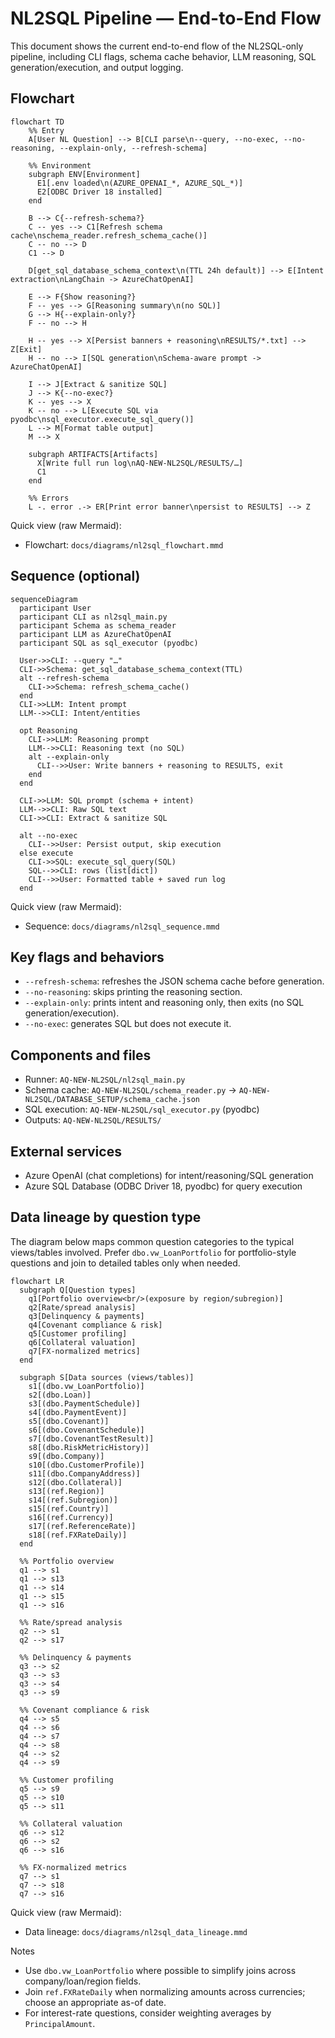 # NL2SQL Pipeline — End-to-End Flow

This document shows the current end-to-end flow of the NL2SQL-only pipeline, including CLI flags, schema cache behavior, LLM reasoning, SQL generation/execution, and output logging.

## Flowchart

```mermaid
flowchart TD
    %% Entry
    A[User NL Question] --> B[CLI parse\n--query, --no-exec, --no-reasoning, --explain-only, --refresh-schema]

    %% Environment
    subgraph ENV[Environment]
      E1[.env loaded\n(AZURE_OPENAI_*, AZURE_SQL_*)]
      E2[ODBC Driver 18 installed]
    end

    B --> C{--refresh-schema?}
    C -- yes --> C1[Refresh schema cache\nschema_reader.refresh_schema_cache()]
    C -- no --> D
    C1 --> D

    D[get_sql_database_schema_context\n(TTL 24h default)] --> E[Intent extraction\nLangChain -> AzureChatOpenAI]

    E --> F{Show reasoning?}
    F -- yes --> G[Reasoning summary\n(no SQL)]
    G --> H{--explain-only?}
    F -- no --> H

    H -- yes --> X[Persist banners + reasoning\nRESULTS/*.txt] --> Z[Exit]
    H -- no --> I[SQL generation\nSchema-aware prompt -> AzureChatOpenAI]

    I --> J[Extract & sanitize SQL]
    J --> K{--no-exec?}
    K -- yes --> X
    K -- no --> L[Execute SQL via pyodbc\nsql_executor.execute_sql_query()]
    L --> M[Format table output]
    M --> X

    subgraph ARTIFACTS[Artifacts]
      X[Write full run log\nAQ-NEW-NL2SQL/RESULTS/…]
      C1
    end

    %% Errors
    L -. error .-> ER[Print error banner\npersist to RESULTS] --> Z
```

Quick view (raw Mermaid):
- Flowchart: `docs/diagrams/nl2sql_flowchart.mmd`

## Sequence (optional)

```mermaid
sequenceDiagram
  participant User
  participant CLI as nl2sql_main.py
  participant Schema as schema_reader
  participant LLM as AzureChatOpenAI
  participant SQL as sql_executor (pyodbc)

  User->>CLI: --query "…"
  CLI->>Schema: get_sql_database_schema_context(TTL)
  alt --refresh-schema
    CLI->>Schema: refresh_schema_cache()
  end
  CLI->>LLM: Intent prompt
  LLM-->>CLI: Intent/entities

  opt Reasoning
    CLI->>LLM: Reasoning prompt
    LLM-->>CLI: Reasoning text (no SQL)
    alt --explain-only
      CLI-->>User: Write banners + reasoning to RESULTS, exit
    end
  end

  CLI->>LLM: SQL prompt (schema + intent)
  LLM-->>CLI: Raw SQL text
  CLI->>CLI: Extract & sanitize SQL

  alt --no-exec
    CLI-->>User: Persist output, skip execution
  else execute
    CLI->>SQL: execute_sql_query(SQL)
    SQL-->>CLI: rows (list[dict])
    CLI-->>User: Formatted table + saved run log
  end
```

Quick view (raw Mermaid):
- Sequence: `docs/diagrams/nl2sql_sequence.mmd`

## Key flags and behaviors

- `--refresh-schema`: refreshes the JSON schema cache before generation.
- `--no-reasoning`: skips printing the reasoning section.
- `--explain-only`: prints intent and reasoning only, then exits (no SQL generation/execution).
- `--no-exec`: generates SQL but does not execute it.

## Components and files

- Runner: `AQ-NEW-NL2SQL/nl2sql_main.py`
- Schema cache: `AQ-NEW-NL2SQL/schema_reader.py` → `AQ-NEW-NL2SQL/DATABASE_SETUP/schema_cache.json`
- SQL execution: `AQ-NEW-NL2SQL/sql_executor.py` (pyodbc)
- Outputs: `AQ-NEW-NL2SQL/RESULTS/`

## External services

- Azure OpenAI (chat completions) for intent/reasoning/SQL generation
- Azure SQL Database (ODBC Driver 18, pyodbc) for query execution

## Data lineage by question type

The diagram below maps common question categories to the typical views/tables involved. Prefer `dbo.vw_LoanPortfolio` for portfolio-style questions and join to detailed tables only when needed.

```mermaid
flowchart LR
  subgraph Q[Question types]
    q1[Portfolio overview<br/>(exposure by region/subregion)]
    q2[Rate/spread analysis]
    q3[Delinquency & payments]
    q4[Covenant compliance & risk]
    q5[Customer profiling]
    q6[Collateral valuation]
    q7[FX-normalized metrics]
  end

  subgraph S[Data sources (views/tables)]
    s1[(dbo.vw_LoanPortfolio)]
    s2[(dbo.Loan)]
    s3[(dbo.PaymentSchedule)]
    s4[(dbo.PaymentEvent)]
    s5[(dbo.Covenant)]
    s6[(dbo.CovenantSchedule)]
    s7[(dbo.CovenantTestResult)]
    s8[(dbo.RiskMetricHistory)]
    s9[(dbo.Company)]
    s10[(dbo.CustomerProfile)]
    s11[(dbo.CompanyAddress)]
    s12[(dbo.Collateral)]
    s13[(ref.Region)]
    s14[(ref.Subregion)]
    s15[(ref.Country)]
    s16[(ref.Currency)]
    s17[(ref.ReferenceRate)]
    s18[(ref.FXRateDaily)]
  end

  %% Portfolio overview
  q1 --> s1
  q1 --> s13
  q1 --> s14
  q1 --> s15
  q1 --> s16

  %% Rate/spread analysis
  q2 --> s1
  q2 --> s17

  %% Delinquency & payments
  q3 --> s2
  q3 --> s3
  q3 --> s4
  q3 --> s9

  %% Covenant compliance & risk
  q4 --> s5
  q4 --> s6
  q4 --> s7
  q4 --> s8
  q4 --> s2
  q4 --> s9

  %% Customer profiling
  q5 --> s9
  q5 --> s10
  q5 --> s11

  %% Collateral valuation
  q6 --> s12
  q6 --> s2
  q6 --> s16

  %% FX-normalized metrics
  q7 --> s1
  q7 --> s18
  q7 --> s16
```

Quick view (raw Mermaid):
- Data lineage: `docs/diagrams/nl2sql_data_lineage.mmd`

Notes
- Use `dbo.vw_LoanPortfolio` where possible to simplify joins across company/loan/region fields.
- Join `ref.FXRateDaily` when normalizing amounts across currencies; choose an appropriate as-of date.
- For interest-rate questions, consider weighting averages by `PrincipalAmount`.
